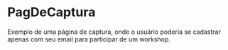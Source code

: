 # PagDeCaptura
Exemplo de uma página de captura, onde o usuário poderia se cadastrar apenas com seu email para participar de um workshop.
